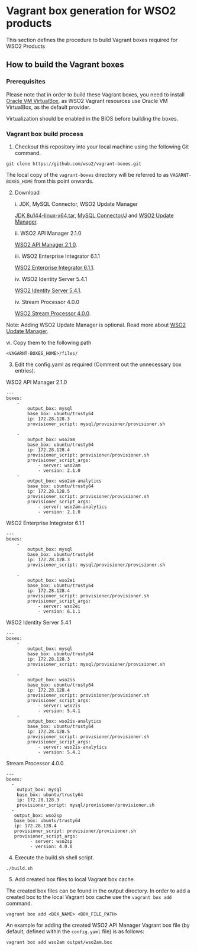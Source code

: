 # Vagrant box generation for WSO2 products

This section defines the procedure to build Vagrant boxes required for WSO2 Products

## How to build the Vagrant boxes

### Prerequisites

Please note that in order to build these Vagrant boxes, you need to install
[Oracle VM VirtualBox](http://www.oracle.com/technetwork/server-storage/virtualbox/downloads/index.html),
as WSO2 Vagrant resources use Oracle VM VirtualBox, as the default provider.

Virtualization should be enabled in the BIOS before building the boxes.

### Vagrant box build process


1. Checkout this repository into your local machine using the following Git command.
```
git clone https://github.com/wso2/vagrant-boxes.git
```
The local copy of the `vagrant-boxes` directory will be referred to as `VAGARNT-BOXES_HOME` from this point onwards.

2. Download

   i. JDK, MySQL Connector, WSO2 Update Manager

      [JDK 8u144-linux-x64.tar](http://www.oracle.com/technetwork/java/javase/downloads/jdk8-downloads-2133151.html), [MySQL Connector/J](https://dev.mysql.com/downloads/connector/j/) and [WSO2 Update Manager](https://wso2.com/wum/download).

   ii. WSO2 API Manager 2.1.0

      [WSO2 API Manager 2.1.0](https://wso2.com/api-management/#download).

   iii. WSO2 Enterprise Integrator 6.1.1

      [WSO2 Enterprise Integrator 6.1.1](https://wso2.com/integration#download).

   iv. WSO2 Identity Server 5.4.1

      [WSO2 Identity Server 5.4.1](https://wso2.com/identity-and-access-management#download).

   iv. Stream Processor 4.0.0

      [WSO2 Stream Processor 4.0.0](https://wso2.com/analytics#download).
  
  Note: Adding WSO2 Update Manager is optional. Read more about [WSO2 Update Manager](https://wso2.com/wum/).

   vi. Copy them to the following path
```
<VAGARNT-BOXES_HOME>/files/
```
3. Edit the config.yaml as required (Comment out the unnecessary box entries).

WSO2 API Manager 2.1.0
```
---
boxes:
	-
		output_box: mysql
		base_box: ubuntu/trusty64
		ip: 172.28.128.3
		provisioner_script: mysql/provisioner/provisioner.sh

	-
		output_box: wso2am
		base_box: ubuntu/trusty64
		ip: 172.28.128.4
		provisioner_script: provisioner/provisioner.sh
		provisioner_script_args:
			- server: wso2am
			- version: 2.1.0
	-
		output_box: wso2am-analytics
		base_box: ubuntu/trusty64
		ip: 172.28.128.5
		provisioner_script: provisioner/provisioner.sh
		provisioner_script_args:
			- server: wso2am-analytics
			- version: 2.1.0
```
WSO2 Enterprise Integrator 6.1.1
```
---
boxes:
	-
		output_box: mysql
		base_box: ubuntu/trusty64
		ip: 172.28.128.3
		provisioner_script: mysql/provisioner/provisioner.sh

	-
		output_box: wso2ei
		base_box: ubuntu/trusty64
		ip: 172.28.128.4
		provisioner_script: provisioner/provisioner.sh
		provisioner_script_args:
			- server: wso2ei
			- version: 6.1.1
```
WSO2 Identity Server 5.4.1
```
---
boxes:
	-
		output_box: mysql
		base_box: ubuntu/trusty64
		ip: 172.28.128.3
		provisioner_script: mysql/provisioner/provisioner.sh

	-
		output_box: wso2is
		base_box: ubuntu/trusty64
		ip: 172.28.128.4
		provisioner_script: provisioner/provisioner.sh
		provisioner_script_args:
			- server: wso2is
			- version: 5.4.1
	-
		output_box: wso2is-analytics
		base_box: ubuntu/trusty64
		ip: 172.28.128.5
		provisioner_script: provisioner/provisioner.sh
		provisioner_script_args:
			- server: wso2is-analytics
			- version: 5.4.1
```
Stream Processor 4.0.0
```
---
boxes:
  -
    output_box: mysql
    base_box: ubuntu/trusty64
    ip: 172.28.128.3
    provisioner_script: mysql/provisioner/provisioner.sh
  -
   output_box: wso2sp
   base_box: ubuntu/trusty64
   ip: 172.28.128.4
   provisioner_script: provisioner/provisioner.sh
   provisioner_script_args:
         - server: wso2sp
         - version: 4.0.0
```

4. Execute the build.sh shell script.
```
./build.sh
```
5. Add created box files to local Vagrant box cache.

The created box files can be found in the output directory. In order to add a created box to the local Vagrant box cache use the `vagrant box add` command.

```
vagrant box add <BOX_NAME> <BOX_FILE_PATH>
```

An example for adding the created WSO2 API Manager Vagrant box file (by default, defined
within the `config.yaml` file) is as follows:

```
vagrant box add wso2am output/wso2am.box
```
